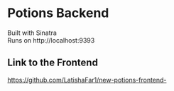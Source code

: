 # Potions Backend 
Built with Sinatra
<br/>
Runs on http://localhost:9393


## Link to the Frontend
https://github.com/LatishaFar1/new-potions-frontend- 
